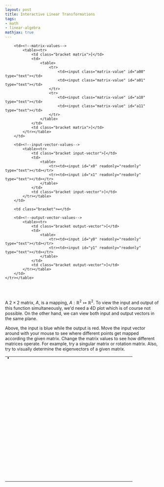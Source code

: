 ```yaml
---
layout: post
title: Interactive Linear Transformations
tags:
- math 
- linear-algebra
mathjax: true
---
```


<div id="linear-transformation">
    <table style="width: 100%;"><tr>
        <td><!--vector canvas-->
            <div id="canvas-wrapper">
                <canvas id="transformation-background" width="400px" height="400px"></canvas>
                <canvas id="transformation-foreground" width="400px" height="400px"></canvas>
            </div>
        </td>

        <td><!--matrix-values-->
            <table><tr>
                <td class="bracket matrix">[</td>
                <td>
                    <table>
                        <tr>
                            <td><input class="matrix-value" id="a00" type="text"></td>
                            <td><input class="matrix-value" id="a01" type="text"></td>
                        </tr>
                        <tr>
                            <td><input class="matrix-value" id="a10" type="text"></td>
                            <td><input class="matrix-value" id="a11" type="text"></td>
                        </tr>
                    </table>
                </td>
                <td class="bracket matrix">]</td>
            </tr></table>
        </td>

        <td><!--input-vector-values-->
            <table><tr>
                <td class="bracket input-vector">[</td>
                <td>
                    <table>
                        <tr><td><input id="x0" readonly="readonly" type="text"></td></tr>
                        <tr><td><input id="x1" readonly="readonly" type="text"></td></tr>
                    </table>
                </td>
                <td class="bracket input-vector">]</td>
            </tr></table>
        </td>

        <td class="bracket">=</td>

        <td><!--output-vector-values-->
            <table><tr>
                <td class="bracket output-vector">[</td>
                <td>
                    <table>
                        <tr><td><input id="y0" readonly="readonly" type="text"></td></tr>
                        <tr><td><input id="y1" readonly="readonly" type="text"></td></tr>
                    </table>
                </td>
                <td class="bracket output-vector">]</td>
            </tr></table>
        </td>
    </tr></table>
</div>

<br>
<br>

A $2 \times 2$ matrix, $A$, is a mapping, $A: \mathbb{R}^2 \mapsto \mathbb{R}^2$. To view the input and output of this function simultaneously, we'd need a 4D plot which is of course not possible. On the other hand, we can view both input and output vectors in the same plane.

Above, the input is blue while the output is red. Move the input vector around with your mouse to see where different points get mapped according the given matrix. Change the matrix values to see how different matrices operate. For example, try a singular matrix or rotation matrix. Also, try to visually determine the eigenvectors of a given matrix.






<style>
    #linear-transformation input {
        font-size: 14px;
        width: 40px;
        border: 1px solid black;
    }
    td.input-vector { color: blue; }
    td.output-vector { color: red; }
    #canvas-wrapper {
        position: relative;
        width: 400px;
        height: 400px;
        margin: 0 auto;
    }
    #canvas-wrapper canvas {
        position: absolute;
        top: 0;
        left: 0;
        cursor: default;
    }
    #transformation-background {
        border: 2px solid black;
        border-radius: 4px;
        background-color: #ddd;
    }
    #transformation-foreground {
        border: 2px solid black;
        border-radius: 4px;
    }
</style>
<script src="http://code.jquery.com/jquery-2.1.4.min.js"></script>
<script>
    $('td.bracket').css('font-size', $('td.bracket:first').parent().height()+10)
    canb = document.getElementById('transformation-background');
    ctxb = canb.getContext('2d');

    //// Draw canvas axes background

    // y-axis
    ctxb.beginPath();
    ctxb.moveTo(200, 0);
    ctxb.lineTo(200, 400);
    ctxb.stroke()
    
    // upper point
    ctxb.beginPath(); ctxb.moveTo(200, 0); ctxb.lineTo(195, 5); ctxb.stroke()
    ctxb.beginPath(); ctxb.moveTo(200, 0); ctxb.lineTo(205, 5); ctxb.stroke()
    ctxb.beginPath(); ctxb.moveTo(200, 400); ctxb.lineTo(195, 395); ctxb.stroke()
    ctxb.beginPath(); ctxb.moveTo(200, 400); ctxb.lineTo(205, 395); ctxb.stroke()
    
    ticks = [50, 100, 150, 250, 300, 350];
    for (var i in ticks) {
        ctxb.beginPath(); ctxb.moveTo(195,ticks[i]); ctxb.lineTo(205,ticks[i]); ctxb.stroke();
    }

    // x-axis
    ctxb.beginPath();
    ctxb.moveTo(0, 200);
    ctxb.lineTo(400, 200);
    ctxb.stroke()
    
    // upper point
    ctxb.beginPath(); ctxb.moveTo(0, 200); ctxb.lineTo(5, 195); ctxb.stroke()
    ctxb.beginPath(); ctxb.moveTo(0, 200); ctxb.lineTo(5, 205); ctxb.stroke()
    ctxb.beginPath(); ctxb.moveTo(400, 200); ctxb.lineTo(395, 195); ctxb.stroke()
    ctxb.beginPath(); ctxb.moveTo(400, 200); ctxb.lineTo(395, 205); ctxb.stroke()
    
    ticks = [50, 100, 150, 250, 300, 350];
    for (var i in ticks) {
        ctxb.beginPath(); ctxb.moveTo(ticks[i], 195); ctxb.lineTo(ticks[i], 205); ctxb.stroke();
    }

    //// end background

    canf = document.getElementById('transformation-foreground');
    ctxf = canf.getContext('2d');
    ctxf.lineWidth = 2;
    
    x = [50,100];
    a = [[1.00,1.00],[1.00,-1.00]];
    $('.matrix-value').each(function() {
        $(this).val( a[this.id[1]][this.id[2]].toFixed(2) )
    });
    y = [50,50];
    
    md = false;
    l = $(canf).offset().left;
    t  = $(canf).offset().top;

    drawVectors = function(pageX, pageY) {
        ctxf.clearRect(0,0,400,400);
        // defaults
        if (typeof(pageX)=='undefined') pageX = x[0]+l+200;
        if (typeof(pageY)=='undefined') pageY = 200-x[1]+t;
        
        x[0] = pageX - l - 200;
        x[1] = 200 - (pageY - t);

        // display x
        $('#x0').val( (x[0]/100).toFixed(2) ); $('#x1').val( (x[1]/100).toFixed(2) );
        // multiply
        y = [ a[0][0]*x[0] + a[0][1]*x[1], a[1][0]*x[0] + a[1][1]*x[1] ];
        // display y
        $('#y0').val( (y[0]/100).toFixed(2) ); $('#y1').val( (y[1]/100).toFixed(2) );

        // draw the x and y vectors, converting back to canvas coords...
        ctxf.beginPath();
        ctxf.moveTo(200,200);
        ctxf.lineTo(x[0]+200, 200-x[1]);
        ctxf.stroke();
        
        ctxf.beginPath();
        ctxf.arc(x[0]+200, 200-x[1], 4, 0, 6.2831853, false);
        ctxf.fillStyle = 'blue';
        ctxf.fill()
        ctxf.stroke();

        ctxf.beginPath();
        ctxf.moveTo(200,200);
        ctxf.lineTo(y[0]+200, 200-y[1]);
        ctxf.stroke();

        ctxf.beginPath();
        ctxf.arc(y[0]+200, 200-y[1], 4, 0, 6.2831853, false);
        ctxf.fillStyle = 'red';
        ctxf.fill()
        ctxf.stroke();
    }

    // init
    drawVectors();

    $(canf).on('mousedown', function(e) { md = true; drawVectors(e.pageX,e.pageY); });
    $(canf).on('mouseup',   function() { md = false; });
    $(canf).on('mousemove', function(e) { if (!md) return; drawVectors(e.pageX,e.pageY); });
    $('input.matrix-value').on('change', function() {
        if ( ! isNaN($(this).val()) )
            a[this.id[1]][this.id[2]] = parseFloat(($(this).val())).toFixed(2);
        $(this).val( a[this.id[1]][this.id[2]] );
        drawVectors();
    });
</script>
